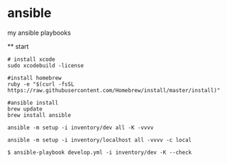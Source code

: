 ansible
=======

my ansible playbooks

** start
```
# install xcode
sudo xcodebuild -license

#install homebrew
ruby -e "$(curl -fsSL https://raw.githubusercontent.com/Homebrew/install/master/install)"

#ansible install
brew update
brew install ansible
```



```
ansible -m setup -i inventory/dev all -K -vvvv
```

```
ansible -m setup -i inventory/localhost all -vvvv -c local
```

```
$ ansible-playbook develop.yml -i inventory/dev -K --check
```
